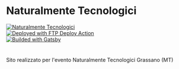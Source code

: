 # Naturalmente Tecnologici

  <a href="http://nt.syskrack.org">
    <img alt="Naturalmente Tecnologici" src="https://img.shields.io/website?down_color=Red&down_message=Off&label=NT Website&style=for-the-badge&up_color=blueviolet&up_message=On&url=http%3A%2F%2Fnt.syskrack.org" />
  </a>
  
  <br/>
  
  <a href="https://github.com/SamKirkland/FTP-Deploy-Action">
    <img alt="Deployed with FTP Deploy Action" src="https://img.shields.io/badge/Deployed With-FTP DEPLOY ACTION-%3CCOLOR%3E?style=for-the-badge&color=2b9348">
  </a>  
  
  <br/>
  
  <a href="https://www.gatsbyjs.com">
      <img alt="Builded with Gatsby" src="https://img.shields.io/badge/Builded with -Gatsby-663399?style=for-the-badge&color=663399&logo=gatsby">
  </a>

</div>

#


Sito realizzato per l'evento Naturalmente Tecnologici Grassano (MT)
